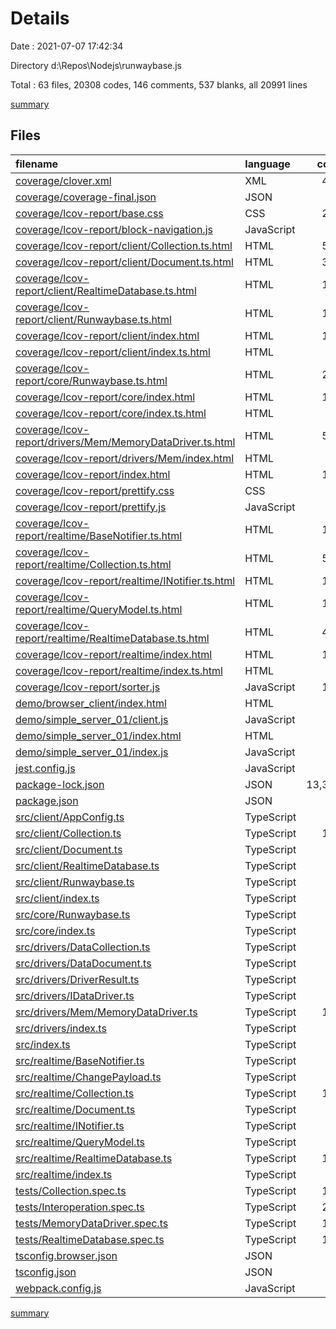 # Details

Date : 2021-07-07 17:42:34

Directory d:\Repos\Nodejs\runwaybase.js

Total : 63 files,  20308 codes, 146 comments, 537 blanks, all 20991 lines

[summary](results.md)

## Files
| filename | language | code | comment | blank | total |
| :--- | :--- | ---: | ---: | ---: | ---: |
| [coverage/clover.xml](/coverage/clover.xml) | XML | 473 | 0 | 1 | 474 |
| [coverage/coverage-final.json](/coverage/coverage-final.json) | JSON | 15 | 0 | 1 | 16 |
| [coverage/lcov-report/base.css](/coverage/lcov-report/base.css) | CSS | 203 | 9 | 13 | 225 |
| [coverage/lcov-report/block-navigation.js](/coverage/lcov-report/block-navigation.js) | JavaScript | 60 | 6 | 14 | 80 |
| [coverage/lcov-report/client/Collection.ts.html](/coverage/lcov-report/client/Collection.ts.html) | HTML | 549 | 0 | 14 | 563 |
| [coverage/lcov-report/client/Document.ts.html](/coverage/lcov-report/client/Document.ts.html) | HTML | 351 | 0 | 14 | 365 |
| [coverage/lcov-report/client/RealtimeDatabase.ts.html](/coverage/lcov-report/client/RealtimeDatabase.ts.html) | HTML | 141 | 0 | 14 | 155 |
| [coverage/lcov-report/client/Runwaybase.ts.html](/coverage/lcov-report/client/Runwaybase.ts.html) | HTML | 162 | 0 | 14 | 176 |
| [coverage/lcov-report/client/index.html](/coverage/lcov-report/client/index.html) | HTML | 153 | 0 | 18 | 171 |
| [coverage/lcov-report/client/index.ts.html](/coverage/lcov-report/client/index.ts.html) | HTML | 78 | 0 | 14 | 92 |
| [coverage/lcov-report/core/Runwaybase.ts.html](/coverage/lcov-report/core/Runwaybase.ts.html) | HTML | 258 | 0 | 14 | 272 |
| [coverage/lcov-report/core/index.html](/coverage/lcov-report/core/index.html) | HTML | 111 | 0 | 15 | 126 |
| [coverage/lcov-report/core/index.ts.html](/coverage/lcov-report/core/index.ts.html) | HTML | 66 | 0 | 14 | 80 |
| [coverage/lcov-report/drivers/Mem/MemoryDataDriver.ts.html](/coverage/lcov-report/drivers/Mem/MemoryDataDriver.ts.html) | HTML | 570 | 0 | 14 | 584 |
| [coverage/lcov-report/drivers/Mem/index.html](/coverage/lcov-report/drivers/Mem/index.html) | HTML | 97 | 0 | 14 | 111 |
| [coverage/lcov-report/index.html](/coverage/lcov-report/index.html) | HTML | 139 | 0 | 17 | 156 |
| [coverage/lcov-report/prettify.css](/coverage/lcov-report/prettify.css) | CSS | 1 | 0 | 1 | 2 |
| [coverage/lcov-report/prettify.js](/coverage/lcov-report/prettify.js) | JavaScript | 1 | 1 | 1 | 3 |
| [coverage/lcov-report/realtime/BaseNotifier.ts.html](/coverage/lcov-report/realtime/BaseNotifier.ts.html) | HTML | 129 | 0 | 14 | 143 |
| [coverage/lcov-report/realtime/Collection.ts.html](/coverage/lcov-report/realtime/Collection.ts.html) | HTML | 573 | 0 | 14 | 587 |
| [coverage/lcov-report/realtime/INotifier.ts.html](/coverage/lcov-report/realtime/INotifier.ts.html) | HTML | 135 | 0 | 14 | 149 |
| [coverage/lcov-report/realtime/QueryModel.ts.html](/coverage/lcov-report/realtime/QueryModel.ts.html) | HTML | 180 | 0 | 14 | 194 |
| [coverage/lcov-report/realtime/RealtimeDatabase.ts.html](/coverage/lcov-report/realtime/RealtimeDatabase.ts.html) | HTML | 459 | 0 | 14 | 473 |
| [coverage/lcov-report/realtime/index.html](/coverage/lcov-report/realtime/index.html) | HTML | 167 | 0 | 19 | 186 |
| [coverage/lcov-report/realtime/index.ts.html](/coverage/lcov-report/realtime/index.ts.html) | HTML | 81 | 0 | 14 | 95 |
| [coverage/lcov-report/sorter.js](/coverage/lcov-report/sorter.js) | JavaScript | 142 | 16 | 13 | 171 |
| [demo/browser_client/index.html](/demo/browser_client/index.html) | HTML | 30 | 0 | 6 | 36 |
| [demo/simple_server_01/client.js](/demo/simple_server_01/client.js) | JavaScript | 27 | 31 | 10 | 68 |
| [demo/simple_server_01/index.html](/demo/simple_server_01/index.html) | HTML | 15 | 0 | 3 | 18 |
| [demo/simple_server_01/index.js](/demo/simple_server_01/index.js) | JavaScript | 25 | 0 | 9 | 34 |
| [jest.config.js](/jest.config.js) | JavaScript | 4 | 0 | 1 | 5 |
| [package-lock.json](/package-lock.json) | JSON | 13,303 | 0 | 1 | 13,304 |
| [package.json](/package.json) | JSON | 44 | 0 | 0 | 44 |
| [src/client/AppConfig.ts](/src/client/AppConfig.ts) | TypeScript | 4 | 0 | 0 | 4 |
| [src/client/Collection.ts](/src/client/Collection.ts) | TypeScript | 140 | 2 | 20 | 162 |
| [src/client/Document.ts](/src/client/Document.ts) | TypeScript | 90 | 0 | 6 | 96 |
| [src/client/RealtimeDatabase.ts](/src/client/RealtimeDatabase.ts) | TypeScript | 19 | 0 | 7 | 26 |
| [src/client/Runwaybase.ts](/src/client/Runwaybase.ts) | TypeScript | 23 | 0 | 10 | 33 |
| [src/client/index.ts](/src/client/index.ts) | TypeScript | 5 | 0 | 0 | 5 |
| [src/core/Runwaybase.ts](/src/core/Runwaybase.ts) | TypeScript | 43 | 6 | 16 | 65 |
| [src/core/index.ts](/src/core/index.ts) | TypeScript | 1 | 0 | 0 | 1 |
| [src/drivers/DataCollection.ts](/src/drivers/DataCollection.ts) | TypeScript | 5 | 0 | 0 | 5 |
| [src/drivers/DataDocument.ts](/src/drivers/DataDocument.ts) | TypeScript | 6 | 0 | 0 | 6 |
| [src/drivers/DriverResult.ts](/src/drivers/DriverResult.ts) | TypeScript | 10 | 0 | 1 | 11 |
| [src/drivers/IDataDriver.ts](/src/drivers/IDataDriver.ts) | TypeScript | 15 | 0 | 1 | 16 |
| [src/drivers/Mem/MemoryDataDriver.ts](/src/drivers/Mem/MemoryDataDriver.ts) | TypeScript | 155 | 3 | 11 | 169 |
| [src/drivers/index.ts](/src/drivers/index.ts) | TypeScript | 5 | 0 | 0 | 5 |
| [src/index.ts](/src/index.ts) | TypeScript | 4 | 0 | 1 | 5 |
| [src/realtime/BaseNotifier.ts](/src/realtime/BaseNotifier.ts) | TypeScript | 17 | 0 | 5 | 22 |
| [src/realtime/ChangePayload.ts](/src/realtime/ChangePayload.ts) | TypeScript | 6 | 0 | 0 | 6 |
| [src/realtime/Collection.ts](/src/realtime/Collection.ts) | TypeScript | 152 | 6 | 12 | 170 |
| [src/realtime/Document.ts](/src/realtime/Document.ts) | TypeScript | 0 | 0 | 1 | 1 |
| [src/realtime/INotifier.ts](/src/realtime/INotifier.ts) | TypeScript | 20 | 0 | 4 | 24 |
| [src/realtime/QueryModel.ts](/src/realtime/QueryModel.ts) | TypeScript | 34 | 0 | 5 | 39 |
| [src/realtime/RealtimeDatabase.ts](/src/realtime/RealtimeDatabase.ts) | TypeScript | 115 | 4 | 13 | 132 |
| [src/realtime/index.ts](/src/realtime/index.ts) | TypeScript | 6 | 0 | 0 | 6 |
| [tests/Collection.spec.ts](/tests/Collection.spec.ts) | TypeScript | 102 | 5 | 15 | 122 |
| [tests/Interoperation.spec.ts](/tests/Interoperation.spec.ts) | TypeScript | 206 | 1 | 30 | 237 |
| [tests/MemoryDataDriver.spec.ts](/tests/MemoryDataDriver.spec.ts) | TypeScript | 159 | 1 | 9 | 169 |
| [tests/RealtimeDatabase.spec.ts](/tests/RealtimeDatabase.spec.ts) | TypeScript | 174 | 7 | 8 | 189 |
| [tsconfig.browser.json](/tsconfig.browser.json) | JSON | 13 | 0 | 0 | 13 |
| [tsconfig.json](/tsconfig.json) | JSON | 20 | 48 | 8 | 76 |
| [webpack.config.js](/webpack.config.js) | JavaScript | 17 | 0 | 1 | 18 |

[summary](results.md)